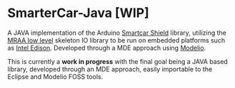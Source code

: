 # SmarterCar-Java [WIP]
A JAVA implementation of the Arduino [Smartcar Shield](https://github.com/platisd/smartcar_shield) library, utilizing the [MRAA low level](http://iotdk.intel.com/docs/master/mraa/) skeleton IO library to be run on embedded platforms such as [Intel Edison](http://www.intel.com/content/www/us/en/do-it-yourself/edison.html). Developed through a MDE approach using [Modelio](https://www.modelio.org/).

This is currently a **work in progress** with the final goal being a JAVA based library, developed through an MDE approach, easily importable to the Eclipse and Modelio FOSS tools.
